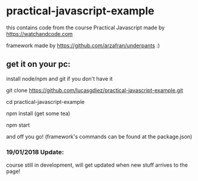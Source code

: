 # practical-javascript-example
this contains code from the course Practical Javascript made by https://watchandcode.com

framework made by https://github.com/arzafran/underpants :)

## get it on your pc:

install node/npm and git if you don't have it

git clone https://github.com/lucasgdiez/practical-javascript-example.git

cd practical-javascript-example

npm install (get some tea)

npm start 

and off you go!
(framework's commands can be found at the package.json)

### 19/01/2018 Update:

course still in development, will get updated when new stuff arrives to the page!

